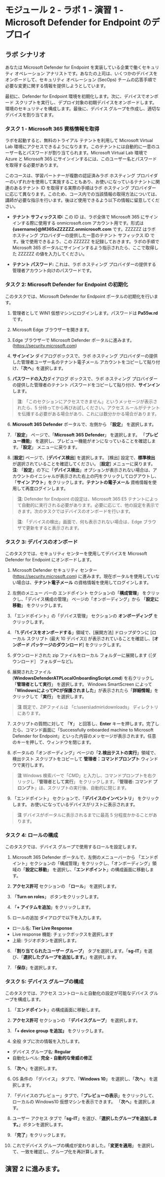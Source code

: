 # モジュール 2 - ラボ 1 - 演習 1 - Microsoft Defender for Endpoint のデプロイ

## ラボ シナリオ

あなたは Microsoft Defender for Endpoint を実装している企業で働くセキュリティ オペレーション アナリストです。あなたの上司は、いくつかのデバイスをオンボードして、セキュリティ オペレーション (SecOps) チームの応答手順で必要な変更に関する情報を提供しようとしています。

最初に、Defender for Endpoint 環境を初期化します。次に、デバイスでオンボード スクリプトを実行し、デプロイ対象の初期デバイスをオンボードします。環境のセキュリティを構成します。最後に、デバイス グループを作成し、適切なデバイスを割り当てます。

### タスク 1 - Microsoft 365 資格情報を取得

ラボを起動すると、無料のトライアル テナントを利用して Microsoft Virtual Lab 環境にアクセスできるようになります。このテナントには自動的に一意のユーザー名とパスワードが割り当てられます。Microsoft Virtual Lab 環境で Azure と Microsoft 365 にサインインするには、このユーザー名とパスワードを取得する必要があります。 

このコースは、学習パートナーが複数の認証済みラボ ホスティング プロバイダーのいずれかを使用して実施することもあり、お使いになっているテナントに関連のあるテナント ID を取得する実際の手順はラボ ホスティング プロバイダーに応じて異なります。このため、コース内での当該情報の取得方法については、講師が必要な指示を行います。後ほど使用できるよう以下の情報に留意してください。

- **テナント サフィックス ID:** この ID は、ラボ全体で Microsoft 365 にサインインする際に使用する onmicrosoft.com アカウント用です。形式は **{username}@M365xZZZZZZ.onmicrosoft.com** です。ZZZZZZ はラボ ホスティング プロバイダーの提供した一意のテナント サフィックス ID です。後で使用できるよう、この ZZZZZZ を記録しておきます。ラボの手順で Microsoft 365 ポータルにサインインするよう指示されたら、ここで取得した ZZZZZZ の値を入力してください。
    
- **テナント パスワード:** これは、ラボ ホスティング プロバイダーの提供する管理者アカウント向けのパスワードです。
	

### タスク 2: Microsoft Defender for Endpoint の初期化

このタスクでは、Microsoft Defender for Endpoint ポータルの初期化を行います。

1. 管理者として WIN1 仮想マシンにログインします。パスワードは **Pa55w.rd** です。  

2. Microsoft Edge ブラウザーを開きます。

3. Edge ブラウザーで Microsoft Defender ポータルに進みます。 (https://security.microsoft.com)

4. **サインイン** ダイアログボックスで、ラボ ホスティング プロバイダーの提供した管理者ユーザー名のテナント電子メール アカウントをコピーして貼り付け、「**次へ**」を選択します。

5. **パスワードの入力**ダイアログ ボックスで、ラボ ホスティング プロバイダーの提供した管理者のテナント パスワードをコピーして貼り付け、**サインイン**します。

> **注**: 「このセクションにアクセスできません」というメッセージが表示されたら、5 分待ってから再びお試しください。アクセス ルールがテナントを伝播する必要がある場合があり、これには数分かかる場合があります。  

6. **Microsoft 365 Defender** ポータルで、左側から 「**設定**」 を選択します。

7. 「**設定**」 ページで、「**Microsoft 365 Defender**」 を選択します。  「**プレビュー機能**」 を選択し、プレビュー機能がオンになっていることを確認します。「**設定**」 メニューに戻ります。

8. [**設定**] ページで、[**デバイス検出**] を選択します。 [検出] 設定で、**標準検出** が選択されていることを確認してください。 [**設定**] メニューに戻ります。**注**: 「**設定**」の下に「**デバイス検出**」オプションが表示されない場合は、アカウントのイニシャルが表示された右上の円をクリックしてログアウトし、「**サイン アウト**」をクリックします。**テナントの電子メール** 資格情報を使用して再度ログインします。

> **注**: Defender for Endpoint の設定は、Microsoft 365 E5 テナントによって自動的に実行される必要があります。必要に応じて、他の設定を表示できます。次のタスクではデバイスのオンボードを行います。

> **注**: 「デバイスの検出」画面で、何も表示されない場合は、Edge ブラウザで更新をすると表示されます。

### タスク 3: デバイスのオンボード

このタスクでは、セキュリティ センターを使用してデバイスを Microsoft Defender for Endpoint にオンボードします。

1. Microsoft Defender セキュリティ センター (https://security.microsoft.com) に進みます。現在ポータルを使用していない場合は、**テナント電子メール** の資格情報を使用してログインします。

2. 左側のメニュー バーの エンドポイント セクションの「**構成管理**」 をクリックし、「デバイス構成の管理」 ページの「オンボーディング」から 「**設定に移動**」 をクリックします。

3. 「エンドポイント」の「デバイス管理」 セクションの **オンボーディング** をクリックします。

4. 「**1.デバイスをオンボードする**」領域で、[展開方法] ドロップダウンに [ローカル スクリプト (最大 10 デバイス)] が表示されていることを確認し、[**オンボード パッケージのダウンロード**] をクリックします。

5. ダウンロードされた zip ファイルをローカル フォルダーに展開します (［ダウンロード］ フォルダーなど)。

6. 展開されたファイル (**WindowsDefenderATPLocalOnboardingScript.cmd**) を右クリックし「**管理者として実行**」 を選択します。  Windows SmartScreen によって「**WindowsによってPCが保護されました**」が表示されたら「**詳細情報**」をクリックして「**実行**」 を選択します。</BR>

> **注** 既定で、ZIPファイルは 「c:\users\admin\downloads」 ディレクトリにあります。
    
7. スクリプトの質問に対して 「**Y**」 と回答し、**Enter** キーを押します。完了したら、コマンド画面に「Successfully onboarded machine to Microsoft Defender for Endpoint」といった内容のメッセージが表示されます。任意のキーを押して、ウィンドウを閉じます。

8. ポータルの「オンボーディング」ページの「**2.検出テストの実行**」領域で、検出テスト スクリプトをコピーして **管理者：コマンドプロンプト** ウィンドウで実行します。</BR>

> **注** Windows 検索バーで「*CMD*」と入力し、コマンドプロンプトを右クリックし「**管理者として実行**」 をクリックします。「**管理者: コマンド プロンプト**」は、スクリプトの実行後、自動的に閉じます。

9. 「エンドポイント」 セクションで、「**デバイスのインベントリ**」 をクリックします。  お使いになっているデバイスがリストに表示されます。</BR>

> **注** デバイスがポータルに表示されるまでに最高 5 分程度かかることがあります。

### タスク 4: ロールの構成

このタスクでは、デバイス グループで使用するロールを設定します。

1. Microsoft 365 Defender ポータルで、左側のメニューバーから 「エンドポイント」セクションの「構成管理」をクリックし、「オンボーディング」領域の「**設定に移動**」 を選択し、「**エンドポイント**」の構成画面に移動します。 

2. **アクセス許可** セクションの 「**ロール**」 を選択します。

3. 「**Turn on roles**」 ボタンをクリックします。

4. 「**+ アイテムを追加**」をクリックします。

5. ロールの追加 ダイアログで以下を入力します。

- ロール名: **Tier Live Response**
- Live response 機能: チェックボックスを選択します
- 上級: ラジオボタンを選択します。

6. 「**割り当てられたユーザー グループ**」 タブを選択します。「**sg-IT**」を選び、「**選択したグループを追加します。**」を選択します。

7. 「**保存**」を選択します。


### タスク 5: デバイス グループの構成

このタスクでは、アクセス コントロールと自動化の設定が可能なデバイス グループを構成します。

1. 「**エンドポイント**」の構成画面に移動します。 

2. **アクセス許可** セクションの 「**デバイスグループ**」 を選択します。

3. **「+ device group を追加」** をクリックします。

4. 全般 タブに次の情報を入力します。

- デバイス グループ名: **Regular**
- 自動化レベル: **完全 - 自動的な脅威の修正**

5. 「**次へ**」を選択します。

6. OS 条件の 「デバイス」 タブで、「**Windows 10**」 を選択し、「**次へ**」 を選択します。

7. 「デバイスのプレビュー」タブで、「**プレビューの表示**」をクリックして、ローカルの Windows10 仮想マシンを表示できます。  「**次へ**」を選択します。

8. ユーザー アクセス タブで「**sg-IT**」を選び、「**選択したグループを追加します。**」ボタンを選択します。

9. 「**完了**」をクリックします。

10. これでデバイス グループの構成が変わりました。「**変更を適用**」 を選択して、一致を確認し、グループ化を再計算します。


## 演習 2 に進みます。

